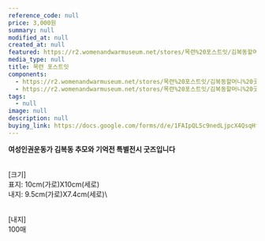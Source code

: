 ```yaml
---
reference_code: null
price: 3,000원
summary: null
modified_at: null
created_at: null
featured: https://r2.womenandwarmuseum.net/stores/목련%20포스트잇/김복동할머니%20굿즈15(김고은%20촬영).JPG
media_type: null
title: 목련 포스트잇
components:
  - https://r2.womenandwarmuseum.net/stores/목련%20포스트잇/김복동할머니%20굿즈15(김고은%20촬영).JPG
  - https://r2.womenandwarmuseum.net/stores/목련%20포스트잇/김복동할머니%20굿즈16(김고은%20촬영).JPG
tags:
  - null
image: null
description: null
buying_link: https://docs.google.com/forms/d/e/1FAIpQLSc9nedLjpcX4QsqHfsDClSUvnY_z8JjKZMrkfDJmnqozNUliA/viewform
---
```

**여성인권운동가 김복동 추모와 기억전 특별전시 굿즈입니다**

\
[크기]\
표지: 10cm(가로)X10cm(세로)\
내지: 9.5cm(가로)X7.4cm(세로)\

\
[내지]\
100매
